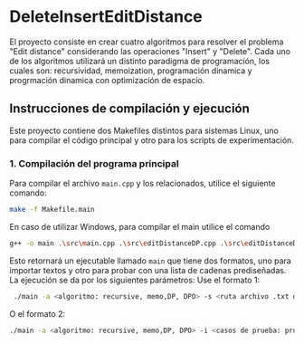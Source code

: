 # DeleteInsertEditDistance
El proyecto consiste en crear cuatro algoritmos para resolver el problema "Edit distance" considerando las operaciones "Insert" y "Delete". Cada uno de los algoritmos utilizará un distinto paradigma de programación, los cuales son: recursividad, memoization, programación dinamica y progrmación dinamica con optimización de espacio.

## Instrucciones de compilación y ejecución

Este proyecto contiene dos Makefiles distintos para sistemas Linux, uno para compilar el código principal y otro para los scripts de experimentación.

### 1. Compilación del programa principal

Para compilar el archivo `main.cpp` y los relacionados, utilice el siguiente comando:

```bash
make -f Makefile.main
```


En caso de utilizar Windows, para compilar el main utilice el comando 
```bash
g++ -o main .\src\main.cpp .\src\editDistanceDP.cpp .\src\editDistanceDPO.cpp .\src\memoizationEditDistance.cpp .\src\recursiveEditDistance.cpp
```

Esto retornará un ejecutable llamado ```main``` que tiene dos formatos, uno para importar textos y otro para probar con una lista de cadenas prediseñadas. La ejecución se da por los siguientes parámetros:
Use el formato 1:
```bash
 ./main -a <algoritmo: recursive, memo,DP, DPO> -s <ruta archivo .txt de entrada> -t <ruta archivo .txt objetivo> -i <casos de prueba: textos>
```
O el formato 2:
```bash
./main -a <algoritmo: recursive, memo,DP, DPO> -i <casos de prueba: prueba>
```
